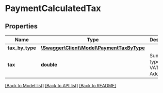 # PaymentCalculatedTax

## Properties
Name | Type | Description | Notes
------------ | ------------- | ------------- | -------------
**tax_by_type** | [**\Swagger\Client\Model\PaymentTaxByType**](PaymentTaxByType.md) |  | [optional] 
**tax** | **double** | Sum of tax type not VAT (Value Added Tax) | [optional] 

[[Back to Model list]](../README.md#documentation-for-models) [[Back to API list]](../README.md#documentation-for-api-endpoints) [[Back to README]](../README.md)


